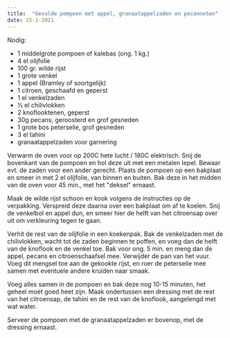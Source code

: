```yaml
---
title:  "Gevulde pompoen met appel, granaatappelzaden en pecannoten"
date: 15-2-2021
---
```

Nodig: 

* 1 middelgrote pompoen of kalebas (ong. 1 kg.)
* 4 el olijfolie
* 100 gr. wilde rijst
* 1 grote venkel
* 1 appel (Bramley of soortgelijk)
* 1 citroen, geschaafd en geperst
* 1 el venkelzaden
* ½ el chilivlokken
* 2 knoflooktenen, geperst
* 30g pecans, geroosterd en grof gesneden
* 1 grote bos peterselie, grof gesneden
* 3 el tahini
* granaatappelzaden voor garnering

Verwarm de oven voor op 200C hete lucht / 180C elektrisch. Snij de bovenkant van de pompoen en hol deze uit met een metalen lepel. Bewaar evt. de zaden voor een ander gerecht. Plaats de pompoen op een bakplaat en smeer in met 2 el olijfolie, van binnen en buiten. Bak deze in het midden van de oven voor 45 min., met het "deksel" ernaast.

Maak de wilde rijst schoon en kook volgens de instructies op de verpakking. Verspreid deze daarna over een bakplaat om af te koelen. Snij de venkelbol en appel dun, en smeer hier de helft van het citroensap over uit om verkleuring tegen te gaan.

Verhit de rest van de olijfolie in een koekenpak. Bak de venkelzaden met de chilivlokken, wacht tot de zaden beginnen te poffen, en voeg dan de helft van de knoflook en de venkel toe. Bak voor ong. 5 min. en meng dan de appel, pecans en citroenschaafsel mee. Verwijder de pan van het vuur. Voeg dit mengsel toe aan de gekookte rijst, en roer de peterselie mee samen met eventuele andere kruiden naar smaak.

Voeg alles samen in de pompoen en bak deze nog 10-15 minuten, het geheel moet goed heet zijn. Maak ondertussen een dressing met de rest van het citroensap, de tahini en de rest van de knoflook, aangelengd met wat water.

Serveer de pompoen met de granaatappelzaden er bovenop, met de dressing ernaast.
